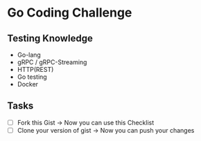 # Go Coding Challenge

## Testing Knowledge

 - Go-lang
 - gRPC / gRPC-Streaming
 - HTTP(REST)
 - Go testing
 - Docker

## Tasks

 - [ ] Fork this Gist -> Now you can use this Checklist
 - [ ] Clone your version of gist -> Now you can push your changes
